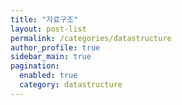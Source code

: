 ```yaml
---
title: "자료구조"
layout: post-list
permalink: /categories/datastructure
author_profile: true
sidebar_main: true
pagination: 
  enabled: true
  category: datastructure
---
```

